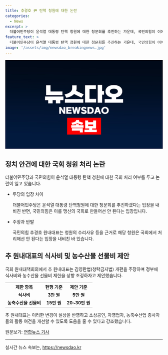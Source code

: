 ```yaml
---
title: 추경호 尹 탄핵 청원에 대한 논란
categories:
  - News
excerpt: >
  더불어민주당이 윤석열 대통령 탄핵 청원에 대한 청문회를 추진하는 가운데, 국민의힘이 이에 반발하고 있다. 국민의힘 추경호 원내대표는 민주당의 탄핵 의도를 비판하며, 윤 대통령 탄핵 청원을 한 사람을 전과 5범이라고 지적하고 있다. 또한, 김영란법 개편을 주장하여 식사비를 5만 원, 농축수산물 선물비를 20~30만 원 수준으로 늘리자고 제안하고 있다.
feature_text: >
  더불어민주당이 윤석열 대통령 탄핵 청원에 대한 청문회를 추진하는 가운데, 국민의힘이 이에 반발하고 있다. 국민의힘 추경호 원내대표는 민주당의 탄핵 의도를 비판하며, 윤 대통령 탄핵 청원을 한 사람을 전과 5범이라고 지적하고 있다. 또한, 김영란법 개편을 주장하여 식사비를 5만 원, 농축수산물 선물비를 20~30만 원 수준으로 늘리자고 제안하고 있다.
image: '/assets/img/newsdao_breakingnews.jpg'
---
```


<p><img src="/assets/img/newsdao_breakingnews.jpg" alt="ranknews 속보" /></p>

<h2 data-ke-size="size26">정치 안건에 대한 국회 청원 처리 논란</h2>

<p data-ke-size="size16">더불어민주당과 국민의힘이 윤석열 대통령 탄핵 청원에 대한 국회 처리 여부를 두고 논란이 일고 있습니다.</p>

<ul>
  <li>두당의 입장 차이</li>
  <p data-ke-size="size16">더불어민주당은 윤석열 대통령 탄핵청원에 대한 청문회를 추진하겠다는 입장을 내비친 반면, 국민의힘은 이를 맹신의 국회로 만들어선 안 된다는 입장입니다.</p>
  <li>주장과 반발</li>
  <p data-ke-size="size16">국민의힘 추경호 원내대표는 청원의 수리사유 등을 근거로 해당 청원은 국회에서 처리해선 안 된다는 입장을 내비친 바 있습니다.</p>
</ul>

<h2 data-ke-size="size26">추 원내대표의 식사비 및 농수산물 선물비 제안</h2>

<p data-ke-size="size16">국회 원내대책회의에서 추 원내대표는 김영란법(청탁금지법) 개편을 주장하며 정부에 식사비와 농수산물 선물비 제한을 상향 조정하자고 제안했습니다.</p>

<table>
  <tr>
    <td style="text-align: center; height: 17px;"><b>제한 항목</b></td>
    <td style="text-align: center; height: 17px;"><b>현행 기준</b></td>
    <td style="text-align: center; height: 17px;"><b>제안 기준</b></td>
  </tr>
  <tr>
    <td style="text-align: center; height: 17px;"><b>식사비</b></td>
    <td style="text-align: center; height: 17px;"><b>3만 원</b></td>
    <td style="text-align: center; height: 17px;"><b>5만 원</b></td>
  </tr>
  <tr>
    <td style="text-align: center; height: 17px;"><b>농축수산물 선물비</b></td>
    <td style="text-align: center; height: 17px;"><b>15만 원</b></td>
    <td style="text-align: center; height: 17px;"><b>20~30만 원</b></td>
  </tr>
</table>

<p data-ke-size="size16">추 원내대표는 이러한 변경이 실상을 반영하고 소상공인, 자영업자, 농축수산업 종사자들의 활동 여건을 개선할 수 있도록 도움을 줄 수 있다고 강조했습니다.</p>

<p data-ke-size="size16">원문보기: <a href="https://www.yna.co.kr/view/AKR20220509059551001">연합뉴스 기사</a></p>

<hr>
실시간 뉴스 속보는, <a href="https://newsdao.kr" rel="dofollow">https://newsdao.kr</a>



